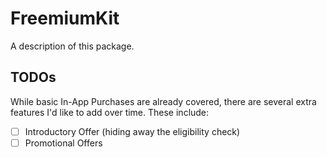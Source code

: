 # FreemiumKit

A description of this package.

## TODOs

While basic In-App Purchases are already covered, there are several extra features I'd like to add over time. These include:

- [ ] Introductory Offer (hiding away the eligibility check)
- [ ] Promotional Offers

